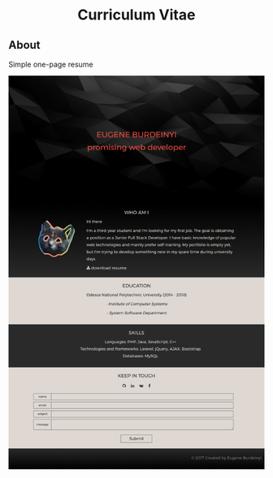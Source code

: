 <h1 align="center">Curriculum Vitae</h1>

## About

Simple one-page resume

![Screenshot](img/screenshot.png)
